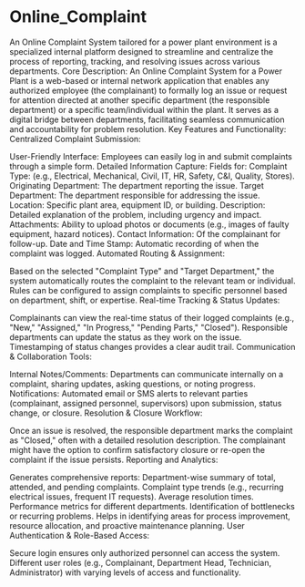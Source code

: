 # Online_Complaint
An Online Complaint System tailored for a power plant environment is a specialized internal platform designed to streamline and centralize the process of reporting, tracking, and resolving issues across various departments.
Core Description:
An Online Complaint System for a Power Plant is a web-based or internal network application that enables any authorized employee (the complainant) to formally log an issue or request for attention directed at another specific department (the responsible department) or a specific team/individual within the plant. It serves as a digital bridge between departments, facilitating seamless communication and accountability for problem resolution.
Key Features and Functionality:
Centralized Complaint Submission:

User-Friendly Interface: Employees can easily log in and submit complaints through a simple form.
Detailed Information Capture: Fields for:
Complaint Type: (e.g., Electrical, Mechanical, Civil, IT, HR, Safety, C&I, Quality, Stores).
Originating Department: The department reporting the issue.
Target Department: The department responsible for addressing the issue.
Location: Specific plant area, equipment ID, or building.
Description: Detailed explanation of the problem, including urgency and impact.
Attachments: Ability to upload photos or documents (e.g., images of faulty equipment, hazard notices).
Contact Information: Of the complainant for follow-up.
Date and Time Stamp: Automatic recording of when the complaint was logged.
Automated Routing & Assignment:

Based on the selected "Complaint Type" and "Target Department," the system automatically routes the complaint to the relevant team or individual.
Rules can be configured to assign complaints to specific personnel based on department, shift, or expertise.
Real-time Tracking & Status Updates:

Complainants can view the real-time status of their logged complaints (e.g., "New," "Assigned," "In Progress," "Pending Parts," "Closed").
Responsible departments can update the status as they work on the issue.
Timestamping of status changes provides a clear audit trail.
Communication & Collaboration Tools:

Internal Notes/Comments: Departments can communicate internally on a complaint, sharing updates, asking questions, or noting progress.
Notifications: Automated email or SMS alerts to relevant parties (complainant, assigned personnel, supervisors) upon submission, status change, or closure.
Resolution & Closure Workflow:

Once an issue is resolved, the responsible department marks the complaint as "Closed," often with a detailed resolution description.
The complainant might have the option to confirm satisfactory closure or re-open the complaint if the issue persists.
Reporting and Analytics:

Generates comprehensive reports:
Department-wise summary of total, attended, and pending complaints.
Complaint type trends (e.g., recurring electrical issues, frequent IT requests).
Average resolution times.
Performance metrics for different departments.
Identification of bottlenecks or recurring problems.
Helps in identifying areas for process improvement, resource allocation, and proactive maintenance planning.
User Authentication & Role-Based Access:

Secure login ensures only authorized personnel can access the system.
Different user roles (e.g., Complainant, Department Head, Technician, Administrator) with varying levels of access and functionality.
